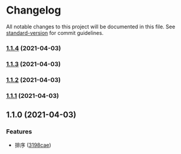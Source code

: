 # Changelog

All notable changes to this project will be documented in this file. See [standard-version](https://github.com/conventional-changelog/standard-version) for commit guidelines.

### [1.1.4](https://github.com/meijintao233/pinyinsort/compare/v1.1.3...v1.1.4) (2021-04-03)

### [1.1.3](https://github.com/meijintao233/pinyinsort/compare/v1.1.2...v1.1.3) (2021-04-03)

### [1.1.2](https://github.com/meijintao233/pinyinsort/compare/v1.1.0...v1.1.2) (2021-04-03)

### [1.1.1](https://github.com/meijintao233/pinyinsort/compare/v1.1.0...v1.1.1) (2021-04-03)

## 1.1.0 (2021-04-03)


### Features

* 排序 ([3198cae](https://github.com/meijintao233/pinyinsort/commit/3198caefa16f8502f4d480c9867a23dc2fecfe71))
